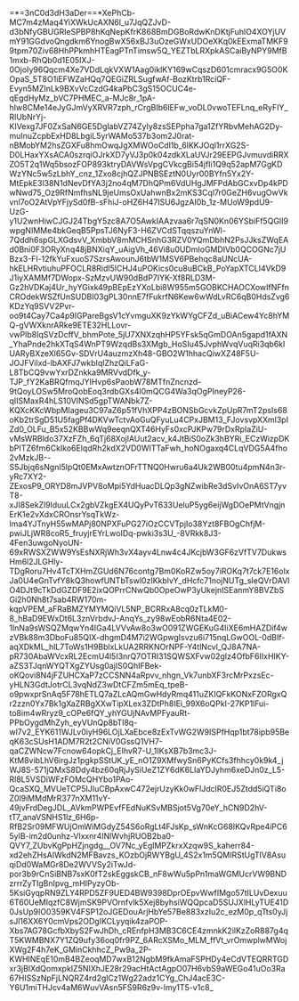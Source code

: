 =*=3nC0d3dH3aDer==*XePhCb-MC7m4zMaq4YiXWkUcAXN6l_u7JqQZJvD-d3bNfyGBUGRleSPBP8hKqNepKfrK868BmDGBoRdwKnDKtjFuhlO4XOYjUVmY91GGdvoQngdkm6YnogBwX56xBJ3uOzeGWxUDOeXKq0kEExmaTMKF99tpm70Ziv68HhPPkmhHTEagPTnTimsw5Q_YEZTbLRXpkASCaiByNPY9MfB1mxb-RhQb0d1E05IXJ-0OjoIy96Qqcm4Xe7VDdLqkVXW1Aag0iklKY169wCqszD601cmracx9G5O0KOpaS_5T8O1iEFWZaHQq7QEGiZRLSugfwAf-BozKtrb1RciQF-Evyn5MZInLk9BXvVcCzdG4kaPbC3gS15OCUC4e-qEgdHyMz_bVC7PHMEC_a-MJc8r_1pA-hIw8CMe14eJyGJmVyXRVR7zph_rCrgBIb6lEFw_voDL0vwoTEFLnq_eRyFIY_RlUbNrYj-KIVexg7JF0ZxSaN6GE5DglabVZ74ZyIy8zsSEPpha7ga1ZfYRbvMehAG2Dy-muInuZcpbExHD8LbgiL5yrWAMo537b3om2J0rat-nBMobYM2hsZGXFu8hmOwqJgXMWOoCdl1b_6lKKJOql1rrXG2S-D0LHaxYXsACA0szrqiOJrkXD7yVJ3p0k04zdkXLaUVJr29EEPGJvmuvdiRRXZO5T2q1Wq5bsozFOP893ktryDAVWsVpgCVkcgBi54jfIi1Q9q52apM7GgKDWzYNc5w5zLbhY_cnz_1Zxo8cjhQZJPNBSEztN0Uyr00BYfn5Yx2Y-MtEpkE3l38N1dNevDfYA3j2no4qM7DhQPm6VdUHgJMFPdAbGCxvDp4kPDwNwd75_Oz9RfNmfhsNL9jeUmsOxUahwnBx2mKS3Cql7r0GeZH6vugOwVkvnl7oO2AtVpYFjySd0fB-sFhiJ-oHZ6H47ISU6JgzAI0b_1z-MUoW9pdU9-UzG-y1U2wnHiwCJGJ24TbgY5zc8A7O5AwkIAAzvaa6r7qSN0Kn06YSbiFf5QGII9wpgNIMMe4bkGeqB5PpsTJ6NyF3-H6ZVCdSTqqszuYnWl-7Qddh6spGLXGdsvV_XmbbV8mMCHSnhG3RZV0YQmDbhN2PsJJksZWqEAd0Bni0F3ORyXnq48jBNXiqY_uAigVh_46Vi8u0UDmIoGMDIVb0QCOGNc7jUBzx3-Fl-12fkYuFxuoS7SzrsAwounJ6tbW1MSV6PBehqc8aUNcUA-hkELHRvtiuhuPFOCLR8RidI5lCHJ4uPOKics0cu8uBCkB_PoYapXTCLI4VkD9J1iyXAMMf7DWopx-SzMzvUW90dBdP7IYK-Xf8RLD3M-Gz2hVDKaj4Ur_hyYGixk49pBEpEzYXoLbi8W955m5GOBKCHAOCXowIfNFfnCROdekWSZfUnSUDBI03gPL30nnE7fFukrfN6Kew6wWdLvRC6qB0HdsZvg6KDzYq9SVV2Pvr-oo9t4Cay7Ca4p9IGPareBgsV1cYvmguXK9zYkWYgCFZd_uBiACew4Yc8hYMQ-gVWXknrARke9ETE32HLLovr-vwPlb8IqSVzDcffV_bhmPote_5jU7XNXzqhHP5YFsk5qGmDOAn5gapd1fAXN_YhaPnde2hkXTqS4WnPT9WzqdBs3XMgb_HoSIu45JvphWvqVuqRi3qb6klUARyBXzeXl65Gv-SDVrU4auzmzXh48-GBO2W1hhacQiwXZ48F5U-JOJFVilxd-lbAXFJ7wkbIqlZhzQiLFaG-L8TbCQ9vwYxrDZnkka9MRVvdDfk_y-TJP_fY2KaBRQfmqJYIHvp6sPaobW78MTfnZncnzd-9tQoyLOSw5MroQobEoq3rdbGXs4l0mQCG4Wa3qOgPIneyP26-qIISMaxR4hLS10VlNSd5gpTWANbk7Z-KQXcKKcWbpMIageu3C97aZ6p51fVhXPP4zBONSbGcvkZpUpR7mT2psIs68oKb2trSgD51U5fagPf4DKVwTctvAoGuQFyuLu4CPxJBM13_FJovsvpXXml3pIZd0_OLFu_B5x52KBBwWq9eeqnQXT46HyFs0xcPJKPw79rDxRpIaZiU-vMsWRBldo37XzFZh_6qTj68XojlAUut2acv_k4JtBiS0oZk3hBYRi_ECzWizpDKbPITZ6fm6CkIko6ElqdRh2kdX2VD0WITTaFwh_hoNOgaxq4CLqVDG5A4fho2vMzkJB--S5Jbjq6sNgnI5lpQt0EMxAwtznOFrTTNQ0Hwru6a4Uk2WB00tu4pmN4n3r-yRc7XY2-ZExosP9_ORYD8mJVPV8oMpi5YdHuacDLQp3gNZwibRe3dSvIvOnA6ST7yvT8-xJI8SekZl9lduuLCx2gbVZkgEX4UQyPvT633UeluP5yg6eijWgDOePMtVngjnErK1e2vXdxCROnsrYsqTkWz-lma4YJTnyH55wMAPj80NPXFuPG27iOzCCVTpjIo38Yzt8FBOgChfjM-pwiJLjWR8coR5_fruyjrEYrLwoIDq-pwki3s3U_-8VRkk8J3-4Fen3uwgoNyoUN-69xRWSXZWW9YsEsNXRjWh3vX4ayv4Lnw4c4JKcjbW3GF6zVfTV7DukwsHm6l2JLGHly-TDgRoru7Hv4TcTXHmZGUd6N76contg7Bm0KoRZw5oy7iROKq7t7ck7E16olxJa0U4eGnTvfY8kQ3howfUNTbTswl0zIKkblvY_dHcfc71nojNUTg_sIeQVrDAVlO4DJt9cTkDdGZDF9E2ixQOPrrCNwQb0OpeOwP3yUkejnISEanmY8BVZbSGi2h0Nh8t7sab4RW170m-kqpVPEM_aFRaBMZYMYMQiVL5NP_BCRRxA8cq0zTLkM0-8_hBaD9EWxDt6L3znVrbdvJ-AnqYs_zy98wEobR6Nta4E02-1lnNa9sWSQZMqwYn4IGa4LVVvAw8o3wO091ZWGEKuG4IiXE6mHAZDif4wzVBk88m3DboFu85QIX-dhgmD4M7i2WGpwgIsvzu6i715nqLGwOOL-0dBIf-aqXDkML_hlL7ToWs1H9BblxLkUA2RRKNOrNPF-Y4tlNcvl_QJ8A7NA-pR730AbaWVcxRL2EcmU4l5I3nrQ7OTRI31SQWSXFvw02gIz4OfbF6IIxHIKY-aZS3TJqnWYQTXgZYUsg0ajIS0QhIFBek-oKQovi8N4jFZUHCXaP7zCCSNN4aRpvv_nhgn_Vk7unbXF3rcMrPxzsEc-yHLN3GdtJotrCL3vqNdZ3wDtCFZm5mEq_tpeB-o9pwxprSnAq5F78hETLQ7aZLcAQmGwHdyRmq411uZKIQFkKONxFZORgxQr2zzn0Yx7Bk1gXaZRBgXXwTipXLex3ZDtPh8IEi_99X6oQPkI-27KP1lFui-to8im4wRryz9_cOPe6fQY_yhYGUjNAvMPFyauRt-PPbOygdMhZyh_eyVUnQp8bTl8q-wl7v2_EYK611WJLv0iyH96LOjLXaEbce8zExTvWG2W9ISPfHqp1bt78ipb95BeqK63cSUsH1ADM7R2t2CNiV0GssQ1VH7-qaCZWNcw7Fcnow64opkCj_EIhvR7-U_1IKsXB7b3mc3J-KtM8vibLhV6irgJz1pgkpSStUK_yE_nO1Z9XMfwySn6PyKCfs3fhhcy0k9k4_jWJ8S-571jQMxS8Ddy4bz60qRjJySiUeZ1ZY6dK6LIaYDJyhm6xeDJn0z_L5-Rl8L5VSDiWFzFOMcQHYbo1PAo-QcaSXQ_MVUeTCP5IJIuCBpAxwC472ejrUzyKk0wFlJdclR0EJ5Ztdd5iQTi8oZ0l9iMMdMrR377nXM11vY-49jvFrdDegJDL_AVkmPWPEvfFEdNuKSvMBSjot5Vg70eY_hCN9D2hV-tT7_anaVSNHS1lz_6H6p-RfB2Sr09MFWUjOmWiMGdyZ54S6oRgLt4FJsKp_sWnKcG68IKQvRpe4iPC65ylB-im2d0unhz-Vlxxnr4INlWvhjRUOB2ba0-QVY7_ZUbvKgPpHZjngdg__OV7Nc_yEglMPZkrxXzqw9S_kaherr84-xd2ehZHsAIWkdN2MFBavzs_KOzbOjRWYBgU_4S2x1m5QMlRStUgTlV8AsuqiDd0WaMGr8De2WVVSy2iTwJd-por3b9rCnSiBNB7sxK0fT2skEggskCB_nF8wWu5pPn1maWGMUcrVW9BNDzrrrZyTIgBnIpvg_mHIPyzyOb-5KsiGyqpRN9ZLY4RPD5ZF9UED4BW9398DprOEpvWwfIMgo57tILUvDexuu6T60UeMlqzfC8WjmSK9PVOrnfvlk5Xej8byhsiWQQpcaD5SUJXlHLyTUE41D0JsUp9IO0359KV4FSP12oJGEDouArjHbYe57Be883xzIu2c_ezM0p_qTts0yJjsJl16XX6Y0cmVps2ODgIKCLyyqik4zaPOP-Xbs7AG78GcfbXbyS2FwJhDh_cREnfpH3MB3C6CE4zmnkK2ilKzZoR887g4qT5KWMBNX7Y1ZQ9ufy36oq0fr9PZ_6ARcXSMo_MLM_ffVt_vrOmwplwMWojXWg2F4h7eK_GMinCkhhcZ_Pw9a_2P-KWHINEqE10mB4BZeoqMD7wxB12NgbM9fkAmaFSPHDy4eCdVTEQRRTGDxr3jBIXdQomxpkIZ5NIXhJE28r29acHtActAgpO07H6vbS9aWEGo41uOo3Ra67HISSzNpFjLNQRZ4rd2glCz1Wg22adz1CYg_ChJ4acE3C-Y6U1miTHJcv4aM6WuvVAsn5FS9R6z9v-lmy1T5-v1c8_